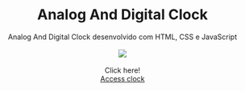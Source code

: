 <div align="center">
    <h1>
        Analog And Digital Clock
    </h1>
</div>
<div align="center" color="red">Analog And Digital Clock desenvolvido com HTML, CSS e JavaScript</div>

<br>

<div align="center">
    <img  src="https://j.gifs.com/Y7QBVY.gif" >
</div>

<br>

<div align="center">Click here!</div>

<div align="center">
        <a href="https://kevinfigueira.github.io/Analog-and-Digital-Clock-JavaScript/">Access clock</a>
</div>